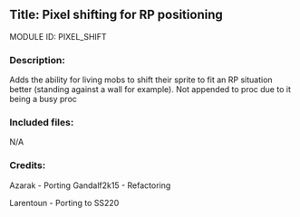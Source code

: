 ## Title: Pixel shifting for RP positioning

MODULE ID: PIXEL_SHIFT

### Description:

Adds the ability for living mobs to shift their sprite to fit an RP situation better (standing against a wall for example). Not appended to proc due to it being a busy proc

### Included files:

N/A

### Credits:

Azarak - Porting
Gandalf2k15 - Refactoring

Larentoun - Porting to SS220
